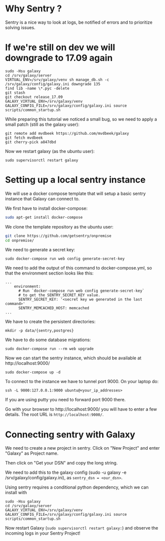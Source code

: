 # Why Sentry ?

Sentry is a nice way to look at logs, be notified of errors
and to prioritize solving issues.

# If we're still on dev we will downgrade to 17.09 again

```
sudo -Hsu galaxy
cd /srv/galaxy/server
VIRTUAL_ENV=/srv/galaxy/venv sh manage_db.sh -c /srv/galaxy/config/galaxy.ini downgrade 135
find lib -name \*.pyc -delete
git stash
git checkout release_17.09
GALAXY_VIRTUAL_ENV=/srv/galaxy/venv GALAXY_CONFIG_FILE=/srv/galaxy/config/galaxy.ini source scripts/common_startup.sh
```

While preparing this tutorial we noticed a small bug,
so we need to apply a small patch (still as the galaxy user):
```
git remote add mvdbeek https://github.com/mvdbeek/galaxy
git fetch mvdbeek
git cherry-pick a847dbd
```

Now we restart galaxy (as the ubuntu user):
```
sudo supervisorctl restart galaxy
```

# Setting up a local sentry instance

We will use a docker compose template that will
setup a basic sentry instance that Galaxy can connect to.

We first have to install docker-compose:

```bash
sudo apt-get install docker-compose
```

We clone the template repository as the ubuntu user:
```bash
git clone https://github.com/getsentry/onpremise
cd onpremise/
```

We need to generate a secret key:
```
sudo docker-compose run web config generate-secret-key
```
We need to add the output of this command to docker-compose.yml,
so that the environment section looks like this:
```
...
    environment:
      # Run `docker-compose run web config generate-secret-key`
      # to get the SENTRY_SECRET_KEY value.
      SENTRY_SECRET_KEY: '<secret key we generated in the last command>'
      SENTRY_MEMCACHED_HOST: memcached
...
```

We have to create the persistent directories:

```
mkdir -p data/{sentry,postgres}
```

We have to do some database migrations:
```
sudo docker-compose run --rm web upgrade
```
Now we can start the sentry instance, which should be available at
http://localhost:9000/
```
sudo docker-compose up -d
```

To connect to the instance we have to tunnel port 9000.
On your laptop do:
```
ssh -L 9000:127.0.0.1:9000 ubuntu@<your_ip_addresses>
```
If you are using putty you need to forward port 9000 there.

Go with your browser to http://localhost:9000/ you will have to enter a few details. The root URL is `http://localhost:9000/`.

# Connecting sentry with Galaxy

We need to create a new project in sentry.
Click on "New Project" and enter "Galaxy" as Project name.

Then click on "Get your DSN" and copy the long string.

We need to add this to the galaxy config (sudo -u galaxy -e /srv/galaxy/config/galaxy.ini), as `sentry_dsn = <our_dsn>`.

Using sentry requires a conditional python dependency, which we can install with
```
sudo -Hsu galaxy
cd /srv/galaxy/server
GALAXY_VIRTUAL_ENV=/srv/galaxy/venv GALAXY_CONFIG_FILE=/srv/galaxy/config/galaxy.ini source scripts/common_startup.sh
```

Now restart Galaxy (`sudo supervisorctl restart galaxy:`) and observe the incoming logs in your Sentry Project!
